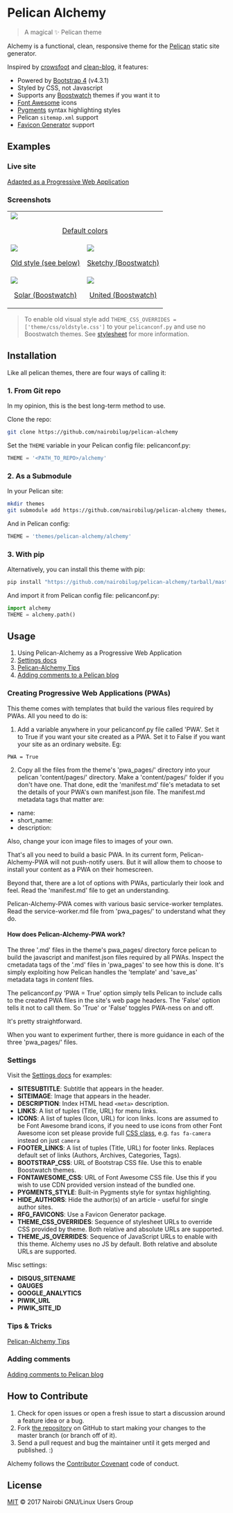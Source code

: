 # Pelican Alchemy

> A magical ✨ Pelican theme

Alchemy is a functional, clean, responsive theme for the [Pelican](http://getpelican.com) static site generator.

Inspired by [crowsfoot](http://github.com/porterjamesj/crowsfoot) and [clean-blog](https://github.com/BlackrockDigital/startbootstrap-clean-blog), it features:

- Powered by [Bootstrap 4](https://getbootstrap.com/) (v4.3.1)
- Styled by CSS, not Javascript
- Supports any [Boostwatch](https://bootswatch.com/) themes if you want it to
- [Font Awesome](http://fontawesome.io/) icons
- [Pygments](http://pygments.org/) syntax highlighting styles
- Pelican `sitemap.xml` support
- [Favicon Generator](http://realfavicongenerator.net/) support


## Examples

### Live site

[Adapted as a Progressive Web Application](https://test.12voltfarm.com/)


### Screenshots

<table>
<tr>
  <td colspan="2">
    <a href="screenshots/default.png">
      <img src="screenshots/default.png"/>
      <p align="center">Default colors</p>
    </a>
  </td>
</tr>
<tr>
  <td>
    <a href="screenshots/oldstyle.png">
      <img src="screenshots/oldstyle.png"/>
      <p align="center">Old style (see below)</p>
    </a>
  </td>
  <td>
    <a href="screenshots/sketchy.png">
      <img src="screenshots/sketchy.png"/>
      <p align="center">Sketchy (Boostwatch)</p>
    </a>
  </td>
</tr>
<tr>
  <td>
    <a href="screenshots/solar.png">
      <img src="screenshots/solar.png"/>
      <p align="center">Solar (Boostwatch)</p>
    </a>
  </td>
  <td>
    <a href="screenshots/united.png">
      <img src="screenshots/united.png"/>
      <p align="center">United (Boostwatch)</p>
    </a>
  </td>
</tr>
</table>

> To enable old visual style add `THEME_CSS_OVERRIDES = ['theme/css/oldstyle.css']`
> to your `pelicanconf.py` and use no Boostwatch themes.
> See [stylesheet](alchemy/static/css/oldstyle.css) for more information.

## Installation

Like all pelican themes, there are four ways of calling it:

### 1. From Git repo

In my opinion, this is the best long-term method to use.

Clone the repo:

```bash
git clone https://github.com/nairobilug/pelican-alchemy
```

Set the `THEME` variable in your Pelican config file: pelicanconf.py:

```python
THEME = '<PATH_TO_REPO>/alchemy'
```

### 2. As a Submodule

In your Pelican site:

```bash
mkdir themes
git submodule add https://github.com/nairobilug/pelican-alchemy themes/pelican-alchemy
```

And in Pelican config:

```python
THEME = 'themes/pelican-alchemy/alchemy'
```

### 3. With pip

Alternatively, you can install this theme with pip:

```bash
pip install "https://github.com/nairobilug/pelican-alchemy/tarball/master"
```

And import it from Pelican config file: pelicanconf.py:

```python
import alchemy
THEME = alchemy.path()
```

## Usage

1. Using Pelican-Alchemy as a Progressive Web Application
2. [Settings docs](docs/settings.md)
3. [Pelican-Alchemy Tips](docs/pelican-tips.md)
4. [Adding comments to a Pelican blog](docs/comments.md)


### Creating Progressive Web Applications (PWAs)

This theme comes with templates that build the various files required by PWAs. All you need to do is:

1. Add a variable anywhere in your pelicanconf.py file called 'PWA'. Set it to True if you want your site created as a PWA. Set it to False if you want your site as an ordinary website. Eg:

```
PWA = True
```

2. Copy all the files from the theme's 'pwa_pages/' directory into your pelican 'content/pages/' directory. Make a 'content/pages/' folder if you don't have one. That done, edit the 'manifest.md' file's metadata to set the details of your PWA's own manifest.json file. The manifest.md metadata tags that matter are:

- name:
- short_name:
- description:

Also, change your icon image files to images of your own.

That's all you need to build a basic PWA. In its current form, Pelican-Alchemy-PWA will not push-notify users. But it will allow them to choose to install your content as a PWA on their homescreen.

Beyond that, there are a lot of options with PWAs, particularly their look and feel. Read the 'manifest.md' file to get an understanding.

Pelican-Alchemy-PWA comes with various basic service-worker templates. Read the service-worker.md file from 'pwa_pages/' to understand what they do.

#### How does Pelican-Alchemy-PWA work?

The three '.md' files in the theme's pwa_pages/ directory force pelican to build the javascript and manifest.json files required by all PWAs. Inspect the cmetadata tags of the '.md' files in 'pwa_pages' to see how this is done. It's simply exploiting how Pelican handles the 'template' and 'save_as' metadata tags in *content* files.

The pelicanconf.py 'PWA = True' option simply tells Pelican to include calls to the created PWA files in the site's web page headers. The 'False' option tells it not to call them. So 'True' or 'False' toggles PWA-ness on and off.

It's pretty straightforward.

When you want to experiment further, there is more guidance in each of the three 'pwa_pages/' files.

### Settings

Visit the [Settings docs](docs/settings.md) for examples:

- **SITESUBTITLE**: Subtitle that appears in the header.
- **SITEIMAGE**: Image that appears in the header.
- **DESCRIPTION**: Index HTML head `<meta>` description.
- **LINKS**: A list of tuples (Title, URL) for menu links.
- **ICONS**: A list of tuples (Icon, URL) for icon links. Icons are assumed to
  be Font Awesome brand icons, if you need to use icons from other Font
  Awesome icon set please provide full [CSS class], e.g. `fas fa-camera`
  instead on just `camera`
- **FOOTER_LINKS**: A list of tuples (Title, URL) for footer links. Replaces
  default set of links (Authors, Archives, Categories, Tags).
- **BOOTSTRAP_CSS**: URL of Bootstrap CSS file. Use this to enable Boostwatch themes.
- **FONTAWESOME_CSS**: URL of Font Awesome CSS file. Use this if you wish to
  use CDN provided version instead of the bundled one.
- **PYGMENTS_STYLE**: Built-in Pygments style for syntax highlighting.
- **HIDE_AUTHORS**: Hide the author(s) of an article - useful for single author sites.
- **RFG_FAVICONS**: Use a Favicon Generator package.
- **THEME_CSS_OVERRIDES**: Sequence of stylesheet URLs to override CSS provided by theme.
  Both relative and absolute URLs are supported.
- **THEME_JS_OVERRIDES**: Sequence of JavaScript URLs to enable with this
  theme. Alchemy uses no JS by default. Both relative and absolute URLs are
  supported.

[CSS class]: [https://fontawesome.com/how-to-use/on-the-web/referencing-icons/basic-use](https://fontawesome.com/how-to-use/on-the-web/referencing-icons/basic-use)

Misc settings:

- **DISQUS_SITENAME**
- **GAUGES**
- **GOOGLE_ANALYTICS**
- **PIWIK_URL**
- **PIWIK_SITE_ID**


### Tips & Tricks

[Pelican-Alchemy Tips](docs/pelican-tips.md)

### Adding comments

[Adding comments to Pelican blog](docs/comments.md)


## How to Contribute

1. Check for open issues or open a fresh issue to start a discussion around a feature idea or a bug.
1. Fork [the repository](https://github.com/leekimber/pelican-alchemy) on GitHub to start making your changes to the master branch (or branch off of it).
1. Send a pull request and bug the maintainer until it gets merged and published. :)

Alchemy follows the [Contributor Covenant](CODE_OF_CONDUCT.md) code of conduct.

## License

[MIT](LICENSE) © 2017 Nairobi GNU/Linux Users Group
